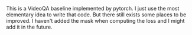 This is a VideoQA baseline implemented by pytorch.
I just use the most elementary idea to write that code.
But there still exists some places to be improved.
I haven't added the mask when computing the loss and
I might add it in the future.